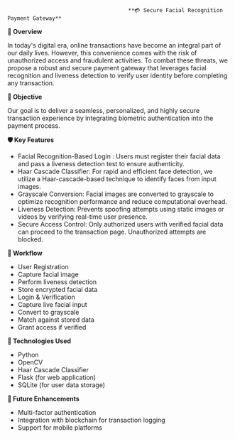                                           **💳 Secure Facial Recognition Payment Gateway**

**🔐 Overview**

In today's digital era, online transactions have become an integral part of our daily lives. However, this convenience comes with the risk of unauthorized access and fraudulent activities. To combat these threats, we propose a robust and secure payment gateway that leverages facial recognition and liveness detection to verify user identity before completing any transaction.

**🎯 Objective**

Our goal is to deliver a seamless, personalized, and highly secure transaction experience by integrating biometric authentication into the payment process.

**🛡️ Key Features**
- Facial Recognition-Based Login : Users must register their facial data and pass a liveness detection test to ensure authenticity.
- Haar Cascade Classifier: For rapid and efficient face detection, we utilize a Haar-cascade-based technique to identify faces from input images.
- Grayscale Conversion: Facial images are converted to grayscale to optimize recognition performance and reduce computational overhead.
- Liveness Detection: Prevents spoofing attempts using static images or videos by verifying real-time user presence.
- Secure Access Control: Only authorized users with verified facial data can proceed to the transaction page. Unauthorized attempts are blocked.

**🔄 Workflow**
- User Registration
- Capture facial image
- Perform liveness detection
- Store encrypted facial data
- Login & Verification
- Capture live facial input
- Convert to grayscale
- Match against stored data
- Grant access if verified
  
**🚀 Technologies Used**
- Python
- OpenCV
- Haar Cascade Classifier
- Flask (for web application)
- SQLite (for user data storage)
  
**📌 Future Enhancements**
- Multi-factor authentication
- Integration with blockchain for transaction logging
- Support for mobile platforms


